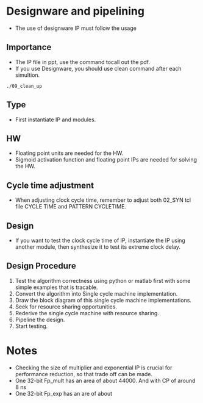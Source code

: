 # Designware and pipelining
- The use of designware IP must follow the usage

## Importance
- The IP file in ppt, use the command tocall out the pdf.
- If you use Designware, you should use clean command after each simultion.
```
./09_clean_up
```

## Type
- First instantiate IP and modules.

## HW
- Floating point units are needed for the HW.
- Sigmoid activation function and floating point IPs are needed for solving the HW.

## Cycle time adjustment
- When adjusting clock cycle time, remember to adjust both 02_SYN tcl file CYCLE TIME and PATTERN CYCLETIME.

## Design
- If you want to test the clock cycle time of IP, instantiate the IP using another module, then synthesize it to test its extreme clock delay.

## Design Procedure
1. Test the algorithm correctness using python or matlab first with some simple examples that is tracable.
3. Convert the algorithm into Single cycle machine implementation.
4. Draw the block diagram of this single cycle machine implementations.
5. Seek for resource sharing opportunities.
6. Rederive the single cycle machine with resource sharing.
7. Pipeline the design.
8. Start testing.


# Notes
- Checking the size of multiplier and exponential IP is crucial for performance reduction, so that trade off can be made.
- One 32-bit Fp_mult has an area of about 44000. And with CP of around 8 ns
- One 32-bit Fp_exp has an are of about
